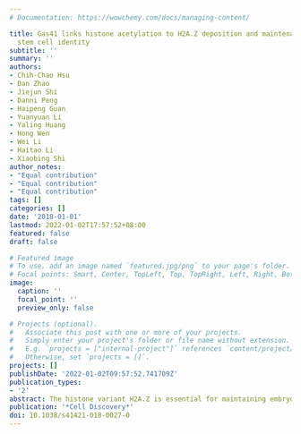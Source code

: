 ```yaml
---
# Documentation: https://wowchemy.com/docs/managing-content/

title: Gas41 links histone acetylation to H2A.Z deposition and maintenance of embryonic
  stem cell identity
subtitle: ''
summary: ''
authors:
- Chih-Chao Hsu
- Dan Zhao
- Jiejun Shi
- Danni Peng
- Haipeng Guan
- Yuanyuan Li
- Yaling Huang
- Hong Wen
- Wei Li
- Haitao Li
- Xiaobing Shi
author_notes:
- "Equal contribution"
- "Equal contribution"
- "Equal contribution"
tags: []
categories: []
date: '2018-01-01'
lastmod: 2022-01-02T17:57:52+08:00
featured: false
draft: false

# Featured image
# To use, add an image named `featured.jpg/png` to your page's folder.
# Focal points: Smart, Center, TopLeft, Top, TopRight, Left, Right, BottomLeft, Bottom, BottomRight.
image:
  caption: ''
  focal_point: ''
  preview_only: false

# Projects (optional).
#   Associate this post with one or more of your projects.
#   Simply enter your project's folder or file name without extension.
#   E.g. `projects = ["internal-project"]` references `content/project/deep-learning/index.md`.
#   Otherwise, set `projects = []`.
projects: []
publishDate: '2022-01-02T09:57:52.741709Z'
publication_types:
- '2'
abstract: The histone variant H2A.Z is essential for maintaining embryonic stem cell (ESC) identity in part by keeping developmental genes in a poised bivalent state. However, how H2A.Z is deposited into the bivalent domains remains unknown. In mammals, two chromatin remodeling complexes, Tip60/p400 and SRCAP, exchange the canonical histone H2A for H2A.Z in the chromatin. Here we show that Glioma Amplified Sequence 41 (Gas41), a shared subunit of the two H2A.Z-depositing complexes, functions as a reader of histone lysine acetylation and recruits Tip60/p400 and SRCAP to deposit H2A.Z into specific chromatin regions including bivalent domains. The YEATS domain of Gas41 bound to acetylated histone H3K27 and H3K14 both in vitro and in cells. The crystal structure of the Gas41 YEATS domain in complex with the H3K27ac peptide revealed that, similar to the AF9 and ENL YEATS domains, Gas41 YEATS forms a serine-lined aromatic cage for acetyllysine recognition. Consistently, mutations in the aromatic residues of the Gas41 YEATS domain abrogated the interaction. In mouse ESCs, knockdown of Gas41 led to flattened morphology of ESC colonies, as the result of derepression of differentiation genes. Importantly, the abnormal morphology was rescued by expressing wild-type Gas41, but not the YEATS domain mutated counterpart that does not recognize histone acetylation. Mechanically, we found that Gas41 depletion led to reduction of H2A.Z levels and a concomitant reduction of H3K27me3 levels on bivalent domains. Together, our study reveals an essential role of the Gas41 YEATS domain in linking histone acetylation to H2A.Z deposition and maintenance of ESC identity.
publication: '*Cell Discovery*'
doi: 10.1038/s41421-018-0027-0
---
```

